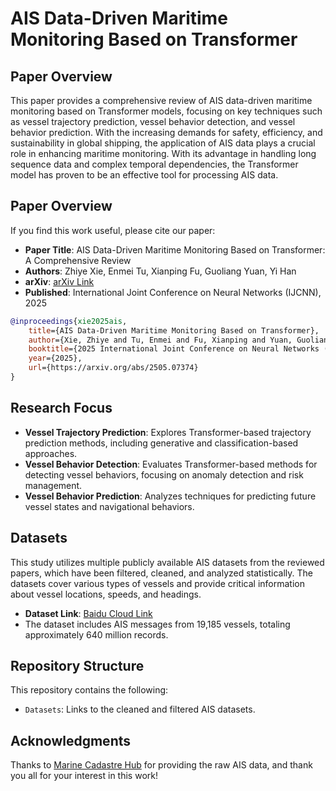 # AIS Data-Driven Maritime Monitoring Based on Transformer

## Paper Overview
This paper provides a comprehensive review of AIS data-driven maritime monitoring based on Transformer models, focusing on key techniques such as vessel trajectory prediction, vessel behavior detection, and vessel behavior prediction. With the increasing demands for safety, efficiency, and sustainability in global shipping, the application of AIS data plays a crucial role in enhancing maritime monitoring. With its advantage in handling long sequence data and complex temporal dependencies, the Transformer model has proven to be an effective tool for processing AIS data.

## Paper Overview
If you find this work useful, please cite our paper:
- **Paper Title**: AIS Data-Driven Maritime Monitoring Based on Transformer: A Comprehensive Review
- **Authors**: Zhiye Xie, Enmei Tu, Xianping Fu, Guoliang Yuan, Yi Han
- **arXiv**: [arXiv Link](https://arxiv.org/abs/2505.07374)
- **Published**: International Joint Conference on Neural Networks (IJCNN), 2025

```bibtex
@inproceedings{xie2025ais,
    title={AIS Data-Driven Maritime Monitoring Based on Transformer},
    author={Xie, Zhiye and Tu, Enmei and Fu, Xianping and Yuan, Guoliang and Han, Yi},
    booktitle={2025 International Joint Conference on Neural Networks (IJCNN)},
    year={2025},
    url={https://arxiv.org/abs/2505.07374}
}
```

## Research Focus
- **Vessel Trajectory Prediction**: Explores Transformer-based trajectory prediction methods, including generative and classification-based approaches.
- **Vessel Behavior Detection**: Evaluates Transformer-based methods for detecting vessel behaviors, focusing on anomaly detection and risk management.
- **Vessel Behavior Prediction**: Analyzes techniques for predicting future vessel states and navigational behaviors.

## Datasets
This study utilizes multiple publicly available AIS datasets from the reviewed papers, which have been filtered, cleaned, and analyzed statistically. The datasets cover various types of vessels and provide critical information about vessel locations, speeds, and headings.

- **Dataset Link**: [Baidu Cloud Link](https://pan.baidu.com/s/1cg4_X5Vs7n_JNHoCBu9AvA?pwd=m2i2)
- The dataset includes AIS messages from 19,185 vessels, totaling approximately 640 million records.

## Repository Structure
This repository contains the following:
- `Datasets`: Links to the cleaned and filtered AIS datasets.

## Acknowledgments
Thanks to [Marine Cadastre Hub](https://marinecadastre.gov/) for providing the raw AIS data, and thank you all for your interest in this work!

